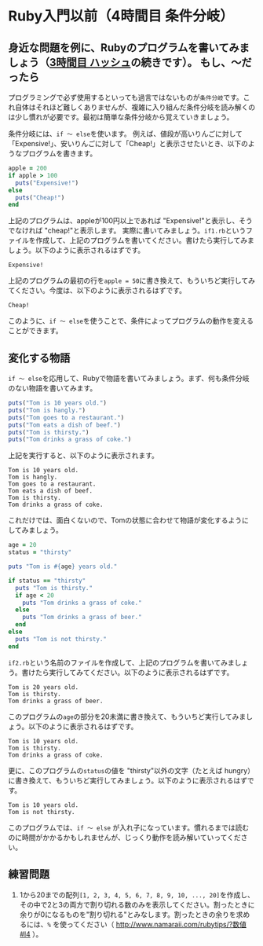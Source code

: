 Ruby入門以前（4時間目 条件分岐）
=
身近な問題を例に、Rubyのプログラムを書いてみましょう（[3時間目 ハッシュ](period03.md)の続きです）。
もし、〜だったら
-
プログラミングで必ず使用するといっても過言ではないものが`条件分岐`です。これ自体はそれほど難しくありませんが、複雑に入り組んだ条件分岐を読み解くのは少し慣れが必要です。最初は簡単な条件分岐から覚えていきましょう。

条件分岐には、`if 〜 else`を使います。
例えば、値段が高いりんごに対して「Expensive!」、安いりんごに対して「Cheap!」と表示させたいとき、以下のようなプログラムを書きます。
```ruby
apple = 200
if apple > 100
  puts("Expensive!")
else
  puts("Cheap!")
end
```
上記のプログラムは、appleが100円以上であれば "Expensive!"と表示し、そうでなければ "cheap!"と表示します。
実際に書いてみましょう。`if1.rb`というファイルを作成して、上記のプログラムを書いてください。書けたら実行してみましょう。以下のように表示されるはずです。
```
Expensive!
```
上記のプログラムの最初の行を`apple = 50`に書き換えて、もういちど実行してみてください。今度は、以下のように表示されるはずです。
```
Cheap!
```
このように、`if 〜 else`を使うことで、条件によってプログラムの動作を変えることができます。


変化する物語
-
`if 〜 else`を応用して、Rubyで物語を書いてみましょう。まず、何も条件分岐のない物語を書いてみます。
```ruby
puts("Tom is 10 years old.")
puts("Tom is hangly.")
puts("Tom goes to a restaurant.")
puts("Tom eats a dish of beef.")
puts("Tom is thirsty.")
puts("Tom drinks a grass of coke.")
```
上記を実行すると、以下のように表示されます。
```
Tom is 10 years old.
Tom is hangly.
Tom goes to a restaurant.
Tom eats a dish of beef.
Tom is thirsty.
Tom drinks a grass of coke.
```
これだけでは、面白くないので、Tomの状態に合わせて物語が変化するようにしてみましょう。
```ruby
age = 20
status = "thirsty"

puts "Tom is #{age} years old."

if status == "thirsty"
  puts "Tom is thirsty."
  if age < 20
    puts "Tom drinks a grass of coke."
  else
    puts "Tom drinks a grass of beer."
  end
else
  puts "Tom is not thirsty."
end
```
`if2.rb`という名前のファイルを作成して、上記のプログラムを書いてみましょう。書けたら実行してみてください。以下のように表示されるはずです。
```
Tom is 20 years old.
Tom is thirsty.
Tom drinks a grass of beer.
```
このプログラムの`age`の部分を20未満に書き換えて、もういちど実行してみましょう。以下のように表示されるはずです。
```
Tom is 10 years old.
Tom is thirsty.
Tom drinks a grass of coke.
```
更に、このプログラムの`status`の値を "thirsty"以外の文字（たとえば hungry）に書き換えて、もういちど実行してみましょう。以下のように表示されるはずです。
```
Tom is 10 years old.
Tom is not thirsty.
```

このプログラムでは、`if 〜 else` が入れ子になっています。慣れるまでは読むのに時間がかかるかもしれませんが、じっくり動作を読み解いていってください。

練習問題
-
1. 1から20までの配列`[1, 2, 3, 4, 5, 6, 7, 8, 9, 10, ..., 20]`を作成し、その中で2と3の両方で割り切れる数のみを表示してください。割ったときに余りが0になるものを"割り切れる"とみなします。割ったときの余りを求めるには、`%` を使ってください（ http://www.namaraii.com/rubytips/?数値#l4 ）。